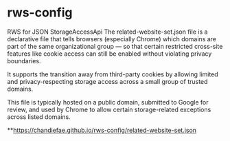 # rws-config
RWS for JSON StorageAccessApi
The related-website-set.json file is a declarative file that tells browsers (especially Chrome) which domains are part of the same organizational group — so that certain restricted cross-site features like cookie access can still be enabled without violating privacy boundaries.

It supports the transition away from third-party cookies by allowing limited and privacy-respecting storage access across a small group of trusted domains.

This file is typically hosted on a public domain, submitted to Google for review, and used by Chrome to allow certain storage-related exceptions across listed domains.

**https://chandiefae.github.io/rws-config/related-website-set.json
